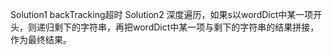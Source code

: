 Solution1 backTracking超时
Solution2 深度遍历，如果s以wordDict中某一项开头，则递归剩下的字符串，再把wordDict中某一项与剩下的字符串的结果拼接，作为最终结果。